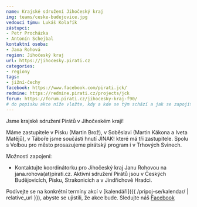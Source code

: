 ```yaml
---
name: Krajské sdružení Jihočeský kraj
img: teams/ceske-budejovice.jpg
vedoucí týmu: Lukáš Kolařík
zástupci:
- Petr Procházka
- Antonín Schejbal
kontaktní osoba:
- Jana Rohová
region: Jihočeský kraj
url: https://jihocesky.pirati.cz
categories:
- regiony
tags:
- jižní-čechy
facebook: https://www.facebook.com/pirati.jck/
redmine: https://redmine.pirati.cz/projects/jck
forum: https://forum.pirati.cz/jihocesky-kraj-f90/
# do popisku akce níže vložte, kdy a kde se tým schází a jak se zapojit
---
```


Jsme krajské sdružení Pirátů v Jihočeském kraji!

Máme zastupitele v Písku (Martin Brož), v Soběslavi (Martin Kákona a Iveta Matějů), v Táboře jsme součástí hnutí JINAK! které má tři zastupitele. Spolu s Volbou pro město prosazujeme pirátský program i v Trhových Svinech. 

Možnosti zapojení:

* Kontaktujte koordinátorku pro Jihočeský kraj Janu Rohovou na jana.rohova(аt)pirati.cz. Aktivní sdružení Pirátů jsou v Českých Budějovicích, Písku, Strakonicích a v Jindřichově Hradci.

Podívejte se na konkrétní termíny akcí v [kalendáři]({{ /pripoj-se/kalendar/ | relative_url }}),
abyste se ujistili, že akce bude. Sledujte náš [Facebook](https://www.facebook.com/pg/pirati.jck/events/)

